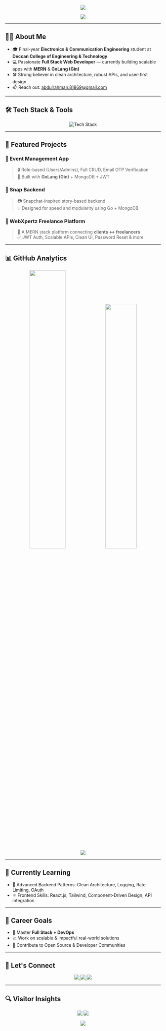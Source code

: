 <!-- 🌊 Animated Header -->
<p align="center">
  <img src="https://capsule-render.vercel.app/api?type=waving&color=0:00E6FF,100:000000&height=200&section=header&text=Syed%20Abdul%20Rahman&fontSize=40&animation=fadeIn" />
</p>

<!-- 🧠 Typing Effect -->
<p align="center">
  <img src="https://readme-typing-svg.herokuapp.com?font=Fira+Code&size=24&pause=1000&color=00E6FF&center=true&vCenter=true&width=435&lines=GoLang%2FMERN+Stack+Developer;Building+Full-stack+Projects;Learning+Relentlessly+🚀" />
</p>

---

## 👨‍💻 About Me

- 🎓 Final-year **Electronics & Communication Engineering** student at **Deccan College of Engineering & Technology**.
- 💻 Passionate **Full Stack Web Developer** — currently building scalable apps with **MERN** & **GoLang (Gin)**
- 🛠️ Strong believer in clean architecture, robust APIs, and user-first design.
- 📫 Reach out: [abdulrahman.81869@gmail.com](mailto:abdulrahman.81869@gmail.com)

---

## 🛠️ Tech Stack & Tools

<p align="center">
  <img src="https://skillicons.dev/icons?i=html,css,js,ts,react,nextjs,tailwind,nodejs,express,mongodb,nestjs,git,linux,go,gin" alt="Tech Stack" />
</p>

---

## 🚀 Featured Projects

### 📌 Event Management App
> 🔒 Role-based (Users/Admins), Full CRUD, Email OTP Verification  
> 🧱 Built with **GoLang (Gin)** + MongoDB + JWT

### 📌 Snap Backend
> 📷 Snapchat-inspired story-based backend  
> 💡 Designed for speed and modularity using Go + MongoDB

### 📌 WebXpertz Freelance Platform
> 🤝 A MERN stack platform connecting **clients ↔️ freelancers**  
> ✅ JWT Auth, Scalable APIs, Clean UI, Password Reset & more

---

## 📊 GitHub Analytics

<p align="center">
  <img src="https://github-readme-stats.vercel.app/api?username=AbdulRahman-04&show_icons=true&theme=tokyonight&hide_border=true" width="48%" />
  <img src="https://github-readme-stats.vercel.app/api/top-langs/?username=AbdulRahman-04&theme=tokyonight&layout=compact&hide_border=true" width="45%" />
  <br />
  <img src="https://streak-stats.demolab.com?user=AbdulRahman-04&theme=tokyonight&hide_border=true&date_format=M%20j%5B%2C%20Y%5D" />
</p>

---

## 🌱 Currently Learning

- 🔁 Advanced Backend Patterns: Clean Architecture, Logging, Rate Limiting, OAuth
- ⚛️ Frontend Skills: React.js, Tailwind, Component-Driven Design, API integration

---

## 🎯 Career Goals

- 🧠 Master **Full Stack + DevOps**
- 📈 Work on scalable & impactful real-world solutions
- 🚀 Contribute to Open Source & Developer Communities

---

## 🤝 Let's Connect

<p align="center">
  <a href="https://www.linkedin.com/in/syed-abdul-rahman-643a282b2/" target="_blank">
    <img src="https://img.shields.io/badge/LinkedIn-0077B5?style=for-the-badge&logo=linkedin&logoColor=white" />
  </a>
  <a href="https://github.com/AbdulRahman-04" target="_blank">
    <img src="https://img.shields.io/badge/GitHub-181717?style=for-the-badge&logo=github&logoColor=white" />
  </a>
  <a href="mailto:abdulrahman.81869@gmail.com" target="_blank">
    <img src="https://img.shields.io/badge/Gmail-D14836?style=for-the-badge&logo=gmail&logoColor=white" />
  </a>
</p>

---

## 🔍 Visitor Insights

<p align="center">
  <img src="https://komarev.com/ghpvc/?username=AbdulRahman-04&label=Profile+Views&color=0e75b6&style=flat" />
  <img src="https://img.shields.io/github/followers/AbdulRahman-04?label=Followers&style=social" />
</p>

<!-- Final Line -->
<p align="center">
  <img src="https://readme-typing-svg.herokuapp.com?font=Fira+Code&pause=1000&color=5AFFDF&center=true&vCenter=true&width=435&lines=lets+Build+Something+Great+Together!" />
</p>
